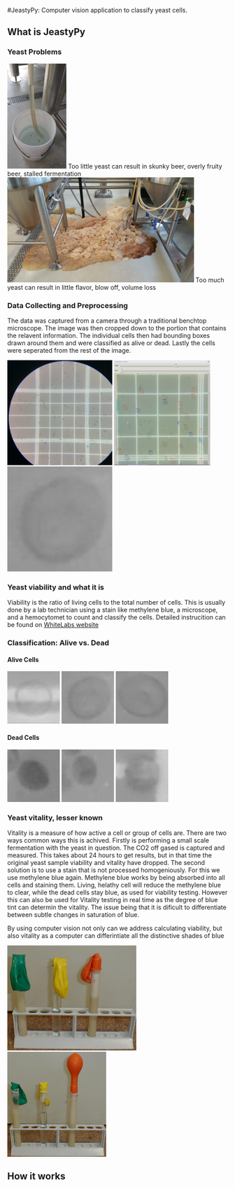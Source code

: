 #JeastyPy: Computer vision application to classify yeast cells.</h1>
<h2>What is JeastyPy</h2>
<h3>Yeast Problems</h3>
<p>
	<img src="20170218_120230.jpg" height="240" style="transfor: rotate(90deg);">
	Too little yeast can result in skunky beer, overly fruity beer, stalled fermentation
	<img src="20170209_074020.jpg" height="240">
	Too much yeast can result in little flavor, blow off, volume loss
</p>


<h3>Data Collecting and Preprocessing</h3>
<p>The data was captured from a camera through a traditional benchtop microscope. The image was then cropped down to the portion that contains the relavent information. The individual cells then had bounding boxes drawn around them and were classified as alive or dead. Lastly the cells were seperated from the rest of the image.<p>
<p>
	<img src="/yeast_cell_data/raw_files/20181115_101011.jpg" height="240">
	<img src="bounding_box.png" height="240">
	<img src="tensorflow/test_images/alive278.jpg" height="240">
</p>

<h3>Yeast viability and what it is</h3>
<p>Viability is the ratio of living cells to the total number of cells. This is usually done by a lab technician using a stain like methylene blue, a microscope, and a hemocytomet to count and classify the cells. Detailed instrucition can be found on <a href="https://www.whitelabs.com/beer/cell-counting-viability-testing">WhiteLabs website</a></p>

<h3>Classification: Alive vs. Dead</h3>
<h4>Alive Cells</h4>
<p>
	<img src="tensorflow/test_images/alive60.jpg" height="120">
	<img src="tensorflow/test_images/alive278.jpg" height="120">
	<img src="tensorflow/test_images/alive856.jpg" height="120">
</p>
<h4>Dead Cells</h4>
<p>
	<img src="tensorflow/test_images/dead27.jpg" height="120">
	<img src="tensorflow/test_images/dead62.jpg" height="120">
	<img src="tensorflow/test_images/dead649.jpg" height="120">
</p>



<h3>Yeast vitality, lesser known</h3>
<p>Vitality is a measure of how active a cell or group of cells are. There are two ways common ways this is achived. Firstly is performing a small scale fermentation with the yeast in question. The CO2 off gased is captured and measured. This takes about 24 hours to get results, but in that time the original yeast sample viability and vitality have dropped. The second solution is to use a stain that is not processed homogeniously. For this we use methylene blue again. Methylene blue works by being absorbed into all cells and staining them. Living, helathy cell will reduce the methylene blue to clear, while the dead cells stay blue, as used for viability testing. However this can also be used for Vitality testing in real time as the degree of blue tint can determin the vitality. The issue being that it is dificult to differentiate between subtle changes in saturation of blue.</p>
<p>By using computer vision not only can we address calculating viability, but also vitality as a computer can differintiate all the distinctive shades of blue</p>
<p>
	<img src="lievito1.jpg" height="240">
	<img src="lievito2.jpg" height="240">
</p>

<h2>How it works</h2>

